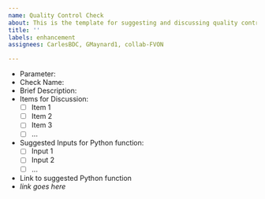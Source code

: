 ```yaml
---
name: Quality Control Check
about: This is the template for suggesting and discussing quality control checks
title: ''
labels: enhancement
assignees: CarlesBDC, GMaynard1, collab-FVON

---
```


- Parameter:
- Check Name:
- Brief Description:
- Items for Discussion:
  - [ ] Item 1
  - [ ] Item 2
  - [ ] Item 3
  - [ ] ...
- Suggested Inputs for Python function:
  - [ ] Input 1
  - [ ] Input 2
  - [ ] ...
 - Link to suggested Python function
  - *link goes here*
